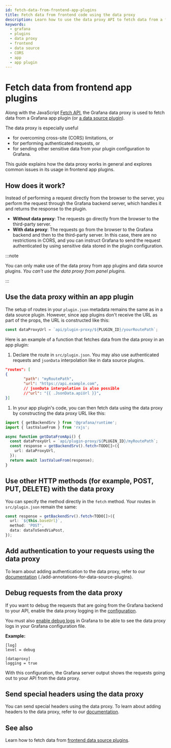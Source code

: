 ```yaml
---
id: fetch-data-from-frontend-app-plugins
title: Fetch data from frontend code using the data proxy
description: Learn how to use the data proxy API to fetch data from a frontend app plugin
keywords:
  - grafana
  - plugins
  - data proxy
  - frontend
  - data source
  - CORS
  - app
  - app plugin
---
```


# Fetch data from frontend app plugins

Along with the JavaScript [Fetch API](https://developer.mozilla.org/en-US/docs/Web/API/Fetch_API), the Grafana data proxy is used to fetch data from a Grafana app plugin (or [a data source plugin](../data-source-plugins/fetch-data-from-frontend-data-source-plugins)).

The data proxy is especially useful

- for overcoming cross-site (CORS) limitations, or
- for performing authenticated requests, or
- for sending other sensitive data from your plugin configuration to Grafana.

This guide explains how the data proxy works in general and explores common issues in its usage in frontend app plugins.

## How does it work?

Instead of performing a request directly from the browser to the server, you perform the request through the Grafana backend server, which handles it and returns the response to the plugin.

- **Without data proxy**: The requests go directly from the browser to the third-party server.
- **With data proxy**: The requests go from the browser to the Grafana backend and then to the third-party server. In this case, there are no restrictions in CORS, and you can instruct Grafana to send the request authenticated by using sensitive data stored in the plugin configuration.

:::note

You can only make use of the data proxy from app plugins and data source plugins. _You can't use the data proxy from panel plugins._

:::


## Use the data proxy within an app plugin

The setup of routes in your `plugin.json` metadata remains the same as in a data source plugin. However, since app plugins don't receive the URL as part of the props, the URL is constructed like this:

```typescript
const dataProxyUrl = `api/plugin-proxy/${PLUGIN_ID}/yourRoutePath`;
```

Here is an example of a function that fetches data from the data proxy in an app plugin:

1. Declare the route in `src/plugin.json`. You may also use authenticated requests and `jsonData` interpolation like in data source plugins.

  ```json title="src/plugin.json"
  "routes": [
  {
          "path": "myRoutePath",
          "url": "https://api.example.com",
          // jsonData interpolation is also possible
          //"url": "{{ .JsonData.apiUrl }}",
  }]
  ```

1. In your app plugin's code, you can then fetch data using the data proxy by constructing the data proxy URL like this:

  ```typescript title="src/dataproxy-api-example.ts"
  import { getBackendSrv } from '@grafana/runtime';
  import { lastValueFrom } from 'rxjs';

  async function getDataFromApi() {
    const dataProxyUrl = `api/plugin-proxy/${PLUGIN_ID}/myRoutePath`;
    const response = getBackendSrv().fetch<TODO[]>({
      url: dataProxyUrl,
    });
    return await lastValueFrom(response);
  }
  ```

## Use other HTTP methods (for example, POST, PUT, DELETE) with the data proxy

You can specify the method directly in the `fetch` method. Your routes in `src/plugin.json` remain the same:

```typescript
const response = getBackendSrv().fetch<TODO[]>({
  url: `${this.baseUrl}`,
  method: 'POST',
  data: dataToSendViaPost,
});
```

## Add authentication to your requests using the data proxy

To learn about adding authentication to the data proxy, refer to our [documentation](https://grafana.com/developers/plugin-tools/how-to-guides/data-source-plugins/add-annotations-for-data-source-plugins) (./add-annotations-for-data-source-plugins).

## Debug requests from the data proxy

If you want to debug the requests that are going from the Grafana backend to your API, enable the data proxy logging in the [configuration](https://grafana.com/docs/grafana/latest/setup-grafana/configure-grafana/#dataproxy).

You must also [enable debug logs](https://grafana.com/docs/grafana/latest/setup-grafana/configure-grafana/#mode) in Grafana to be able to see the data proxy logs in your Grafana configuration file.

**Example:**

```
[log]
level = debug

[dataproxy]
logging = true
```

With this configuration, the Grafana server output shows the requests going out to your API from the data proxy.

## Send special headers using the data proxy

You can send special headers using the data proxy. To learn about adding headers to the data proxy, refer to our [documentation](./add-authentication-for-data-source-plugins).

## See also

Learn how to fetch data from [frontend data source plugins](../data-source-plugins/fetch-data-from-frontend-data-source-plugins).
